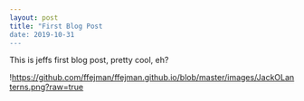 ```yaml
---
layout: post
title: "First Blog Post
date: 2019-10-31
---
```


This is jeffs first blog post, pretty cool, eh?

!https://github.com/ffejman/ffejman.github.io/blob/master/images/JackOLanterns.png?raw=true

